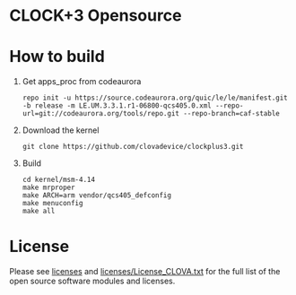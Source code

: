 # CLOCK+3 Opensource 

# How to build

1. Get apps_proc from codeaurora
   ```
   repo init -u https://source.codeaurora.org/quic/le/le/manifest.git -b release -m LE.UM.3.3.1.r1-06800-qcs405.0.xml --repo-url=git://codeaurora.org/tools/repo.git --repo-branch=caf-stable
   ```

2. Download the kernel
   ```
   git clone https://github.com/clovadevice/clockplus3.git
   ```

3. Build
   ```
   cd kernel/msm-4.14
   make mrproper
   make ARCH=arm vendor/qcs405_defconfig
   make menuconfig
   make all
   ```

# License
Please see [licenses](licenses) and [licenses/License_CLOVA.txt](licenses/License_CLOVA.txt) for the full list of the open source software modules and licenses. 


